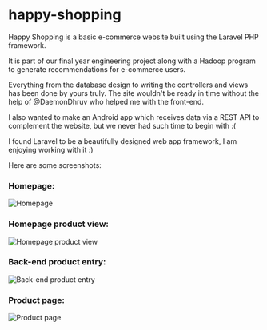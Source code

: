 
# happy-shopping

Happy Shopping is a basic e-commerce website built using the Laravel PHP framework.

It is part of our final year engineering project along with a Hadoop program to generate recommendations for e-commerce users.

Everything from the database design to writing the controllers and views has been done by yours truly. The site wouldn't be ready in time without the help of @DaemonDhruv who helped me with the front-end.

I also wanted to make an Android app which receives data via a REST API to complement the website, but we never had such time to begin with :(

I found Laravel to be a beautifully designed web app framework, I am enjoying working with it :)

Here are some screenshots:

### Homepage:

![Homepage](https://raw.githubusercontent.com/yayraj/happy-shopping/master/screenshots/homepage1.png)


### Homepage product view:

![Homepage product view](https://raw.githubusercontent.com/yayraj/happy-shopping/master/screenshots/homepage2.png)

### Back-end product entry:

![Back-end product entry](https://raw.githubusercontent.com/yayraj/happy-shopping/master/screenshots/backend-entry.png)

### Product page:

![Product page](https://raw.githubusercontent.com/yayraj/happy-shopping/master/screenshots/product-page.png)
